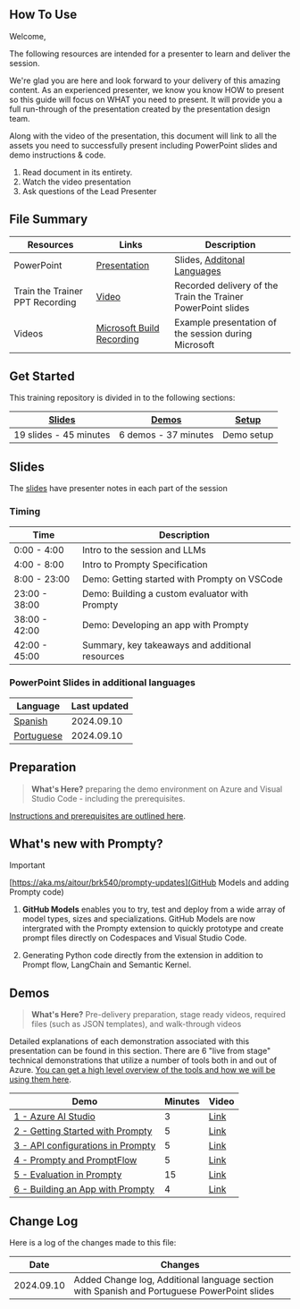 ## How To Use

Welcome,

The following resources are intended for a presenter to learn and deliver the session.

We're glad you are here and look forward to your delivery of this amazing content. As an experienced presenter, we know you know HOW to present so this guide will focus on WHAT you need to present. It will provide you a full run-through of the presentation created by the presentation design team. 

Along with the video of the presentation, this document will link to all the assets you need to successfully present including PowerPoint slides and demo instructions & code.

1.  Read document in its entirety.
2.  Watch the video presentation
3.  Ask questions of the Lead Presenter

## File Summary

| Resources          | Links    | Description |
|-------------------|----------------------------------|-------------------|
| PowerPoint        | [Presentation](https://aka.ms/AAs1k7u) | Slides, [Additonal Languages](#powerpoint-slides-in-additional-languages) |
| Train the Trainer PPT Recording | [Video](https://aka.ms/AAs1zy3) | Recorded delivery of the Train the Trainer PowerPoint slides |
| Videos            | [Microsoft Build Recording](https://build.microsoft.com/sessions/86e41e8b-1fd2-40fa-a608-6f99a28d4a61?WT.mc_id=aiml-149230-bethanycheum) | Example presentation of the session during Microsoft |

## Get Started

This training repository is divided in to the following sections:

| [Slides](https://aka.ms/AAs1k7u) | [Demos](demos/README.md) | [Setup](setup.md) | 
|-------------------|---------------------------|--------------------------------------
| 19 slides - 45 minutes| 6 demos - 37 minutes | Demo setup

## Slides

The [slides](https://aka.ms/AAs1k7u) have presenter notes in each part of the session

### Timing

| Time        | Description 
--------------|-------------
0:00 - 4:00   | Intro to the session and LLMs
4:00 - 8:00   | Intro to Prompty Specification
8:00 - 23:00  | Demo: Getting started with Prompty on VSCode
23:00 - 38:00 | Demo: Building a custom evaluator with Prompty
38:00 - 42:00 | Demo: Developing an app with Prompty
42:00 - 45:00 | Summary, key takeaways and additional resources

### PowerPoint Slides in additional languages
| Language | Last updated | 
|------------------- | ---- |
| [Spanish](https://aka.ms/AAs7mft) | 2024.09.10 | 
| [Portuguese](https://aka.ms/AAs7etw) | 2024.09.10| 

## Preparation

>**What's Here?** preparing the demo environment on Azure and Visual Studio Code - including the prerequisites.

[Instructions and prerequisites are outlined here](setup.md). 

## What's new with Prompty?

> [!IMPORTANT]
> [https://aka.ms/aitour/brk540/prompty-updates](GitHub Models and adding Prompty code)

1. **GitHub Models** enables you to try, test and deploy from a wide array of model types, sizes and specializations. GitHub Models are now intergrated with the Prompty extension to quickly prototype and create prompt files directly on Codespaces and Visual Studio Code.

2. Generating Python code directly from the extension in addition to Prompt flow, LangChain and Semantic Kernel.

## Demos

> **What's Here?** Pre-delivery preparation, stage ready videos, required files (such as JSON templates), and walk-through videos

Detailed explanations of each demonstration associated with this presentation can be found in this section. There are 6 "live from stage" technical demonstrations that utilize a number of tools both in and out of Azure. [You can get a high level overview of the tools and how we will be using them here](demos/README.md).

| Demo | Minutes | Video |
-------------------------------------------------------------------------------------------------------|---------|----------------- | 
|  [1 - Azure AI Studio](demos/demo_1_Azure_AI_Studio.md) | 3       | [Link](https://aka.ms/AAs1k7x) |
|  [2 - Getting Started with Prompty](demos/demo_2_getting_started_with_Prompty.md) | 5       | [Link](https://aka.ms/AAs312a) |
|  [3 - API configurations in Prompty](demos/demo_3_Prompty_API_configurations.md) | 5       | [Link](https://aka.ms/AAs312c) |
|  [4 - Prompty and PromptFlow](demos/demo_4_Prompty_and_Promptflow.md) | 5       | [Link](https://aka.ms/AAs312b) |
|  [5 - Evaluation in Prompty](demos/demo_5_Prompty_eval.md) | 15       | [Link](https://aka.ms/AAs38rh) |
|  [6 - Building an App with Prompty](demos/demo_6_app_with_Prompty.md) | 4       | [Link](https://aka.ms/AAs2tax) |

## Change Log

Here is a log of the changes made to this file:

| Date       | Changes |
|------------|---------|
| 2024.09.10 | Added Change log, Additional language section with Spanish and Portuguese PowerPoint slides |


